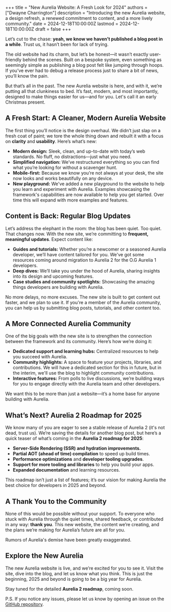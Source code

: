 +++
title = "New Aurelia Website: A Fresh Look for 2024"
authors = ["Dwayne Charrington"]
description = "Introducing the new Aurelia website, a design refresh, a renewed commitment to content, and a more lively community."
date = 2024-12-18T10:00:00Z
lastmod = 2024-12-18T10:00:00Z
draft = false
+++

Let’s cut to the chase: **yeah, we know we haven’t published a blog post in a while**. Trust us, it hasn’t been for lack of trying. 

The old website had its charm, but let’s be honest—it wasn’t exactly user-friendly behind the scenes. Built on a bespoke system, even something as seemingly simple as publishing a blog post felt like jumping through hoops. If you’ve ever had to debug a release process just to share a bit of news, you’ll know the pain.

But that’s all in the past. The new Aurelia website is here, and with it, we’re putting all that clunkiness to bed. It’s fast, modern, and most importantly, designed to make things easier for us—and for you. Let's call it an early Christmas present.

## A Fresh Start: A Cleaner, Modern Aurelia Website

The first thing you’ll notice is the design overhaul. We didn’t just slap on a fresh coat of paint; we tore the whole thing down and rebuilt it with a focus on **clarity** and **usability**. Here’s what’s new:

- **Modern design:** Sleek, clean, and up-to-date with today’s web standards. No fluff, no distractions—just what you need.
- **Simplified navigation:** We’ve restructured everything so you can find what you’re looking for without a scavenger hunt.
- **Mobile-first:** Because we know you’re not always at your desk, the site now looks and works beautifully on any device.
- **New playground:** We've added a new playground to the website to help you learn and experiment with Aurelia. Examples showcasing the framework's capabilities are now available to help you get started. Over time this will expand with more examples and features.

## Content is Back: Regular Blog Updates

Let’s address the elephant in the room: the blog has been quiet. Too quiet. That changes now. With the new site, we’re committing to **frequent, meaningful updates**. Expect content like:

- **Guides and tutorials:** Whether you’re a newcomer or a seasoned Aurelia developer, we’ll have content tailored for you. We've got some resources coming around migration to Aurelia 2 for the O.G Aurelia 1 developers.
- **Deep dives:** We’ll take you under the hood of Aurelia, sharing insights into its design and upcoming features.
- **Case studies and community spotlights:** Showcasing the amazing things developers are building with Aurelia.

No more delays, no more excuses. The new site is built to get content out faster, and we plan to use it. If you're a member of the Aurelia community, you can help us by submitting blog posts, tutorials, and other content too.

## A More Connected Aurelia Community

One of the big goals with the new site is to strengthen the connection between the framework and its community. Here’s how we’re doing it:

- **Dedicated support and learning hubs:** Centralized resources to help you succeed with Aurelia.
- **Community highlights:** A space to feature your projects, libraries, and contributions. We will have a dedicated section for this in future, but in the interim, we'll use the blog to highlight community contributions.
- **Interactive features:** From polls to live discussions, we’re building ways for you to engage directly with the Aurelia team and other developers.

We want this to be more than just a website—it’s a home base for anyone building with Aurelia.

## What’s Next? Aurelia 2 Roadmap for 2025

We know many of you are eager to see a stable release of Aurelia 2 (it's not dead, trust us). We’re saving the details for another blog post, but here’s a quick teaser of what’s coming in the **Aurelia 2 roadmap for 2025**:

- **Server-Side Rendering (SSR) and hydration improvements.**
- **Partial AOT (ahead of time) compilation** to speed up build times.
- **Performance optimizations** and **developer tooling upgrades**.
- **Support for more tooling and libraries** to help you build your apps.
- **Expanded documentation** and learning resources.
  
This roadmap isn’t just a list of features; it’s our vision for making Aurelia the best choice for developers in 2025 and beyond.

## A Thank You to the Community

None of this would be possible without your support. To everyone who stuck with Aurelia through the quiet times, shared feedback, or contributed in any way: **thank you**. This new website, the content we’re creating, and the plans we’re making for Aurelia’s future are all for you.

Rumors of Aurelia's demise have been greatly exaggerated.

## Explore the New Aurelia

The new Aurelia website is live, and we’re excited for you to see it. Visit the site, dive into the blog, and let us know what you think. This is just the beginning, 2025 and beyond is going to be a big year for Aurelia.

Stay tuned for the detailed **Aurelia 2 roadmap**, coming soon.

P.S. If you notice any issues, please let us know by opening an issue on the [GitHub repository](https://github.com/aurelia/aurelia.github.io).
